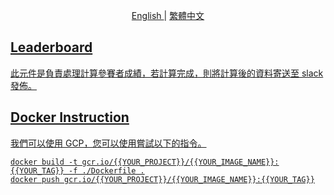 <p align="center">
  <a href="./README.md"> English </a> | <a href="./README.zh-TW.md"> 繁體中文
</p>


## Leaderboard
此元件是負責處理計算參賽者成績，若計算完成，則將計算後的資料寄送至 slack 發佈。

## Docker Instruction
我們可以使用 GCP，您可以使用嘗試以下的指令。
```
docker build -t gcr.io/{{YOUR_PROJECT}}/{{YOUR_IMAGE_NAME}}:{{YOUR_TAG}} -f ./Dockerfile .
docker push gcr.io/{{YOUR_PROJECT}}/{{YOUR_IMAGE_NAME}}:{{YOUR_TAG}}
```
